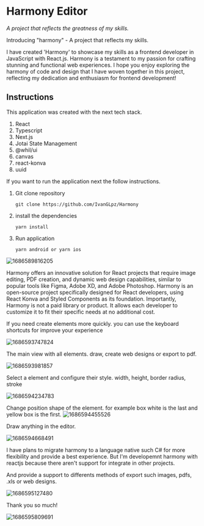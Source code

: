 # Harmony Editor

_A project that reflects the greatness of my skills._

Introducing "harmony" - A project that reflects my skills.

I have created 'Harmony' to showcase my skills as a frontend developer in JavaScript with React.js. Harmony is a testament to my passion for crafting stunning and functional web experiences. I hope you enjoy exploring the harmony of code and design that I have woven together in this project, reflecting my dedication and enthusiasm for frontend development!

## Instructions

This application was created with the next tech stack.

1. React
2. Typescript
3. Next.js
4. Jotai State Management
5. @whil/ui
6. canvas
7. react-konva
8. uuid

If you want to run the application next the follow instructions.

1. Git clone repository

   ```
   git clone https://github.com/IvanGLpz/Harmony
   ```

2. install the dependencies

   ```
   yarn install
   ```

3. Run application

   ```
   yarn android or yarn ios
   ```

![1686589816205](image/README/1686589816205.png)

Harmony offers an innovative solution for React projects that require image editing, PDF creation, and dynamic web design capabilities, similar to popular tools like Figma, Adobe XD, and Adobe Photoshop. Harmony is an open-source project specifically designed for React developers, using React Konva and Styled Components as its foundation. Importantly, Harmony is not a paid library or product. It allows each developer to customize it to fit their specific needs at no additional cost.

If you need create elements more quickly. you can use the keyboard shortcuts for improve your experience

![1686593747824](image/README/1686593747824.png)

The main view with all elements. draw, create web designs or export to pdf.

![1686593981857](image/README/1686593981857.png)

Select a element and configure their style. width, height, border radius, stroke

![1686594234783](image/README/1686594234783.png)

Change position shape of the element. for example box white is the last and yellow box is the first.
![1686594455526](image/README/1686594455526.png)

Draw anything in the editor.

![1686594668491](image/README/1686594668491.png)

I have plans to migrate harmony to a language native such C# for more flexibility and provide a best experience. But I'm developemnt harmony with reactjs because there aren't support for integrate in other projects.

And provide a support to differents methods of export such images, pdfs, .xls or web designs.

![1686595127480](image/README/1686595127480.png)

Thank you so much!

![1686595809691](image/README/1686595809691.png)
